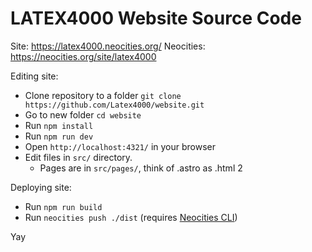 # LATEX4000 Website Source Code

Site: https://latex4000.neocities.org/
Neocities: https://neocities.org/site/latex4000

Editing site:
- Clone repository to a folder `git clone https://github.com/Latex4000/website.git`
- Go to new folder `cd website`
- Run `npm install`
- Run `npm run dev`
- Open `http://localhost:4321/` in your browser
- Edit files in `src/` directory.
  - Pages are in `src/pages/`, think of .astro as .html 2

Deploying site:
- Run `npm run build`
- Run `neocities push ./dist` (requires [Neocities CLI](https://neocities.org/cli))

Yay